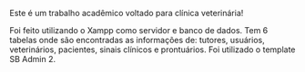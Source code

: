 Este é um trabalho acadêmico voltado para clínica veterinária!

Foi feito utilizando o Xampp como servidor e banco de dados.
Tem 6 tabelas onde são encontradas as informações de: tutores, usuários, veterinários, pacientes, sinais clínicos e prontuários.
Foi utilizado o template SB Admin 2.

